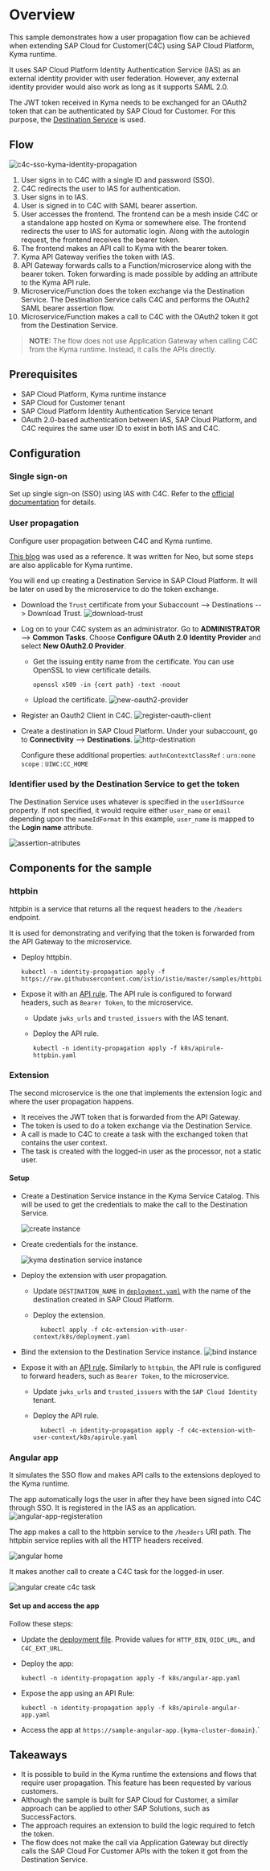 # Overview

This sample demonstrates how a user propagation flow can be achieved when extending SAP Cloud for Customer(C4C) using SAP Cloud Platform, Kyma runtime.

It uses SAP Cloud Platform Identity Authentication Service (IAS) as an external identity provider with user federation. However, any external identity provider would also work as long as it supports SAML 2.0.

The JWT token received in Kyma needs to be exchanged for an OAuth2 token that can be authenticated by SAP Cloud for Customer. For this purpose, the [Destination Service](https://help.sap.com/viewer/cca91383641e40ffbe03bdc78f00f681/Cloud/en-US/7e306250e08340f89d6c103e28840f30.html) is used.

## Flow

![c4c-sso-kyma-identity-propagation](assets/sso-identity-propagation-flow-2.svg)

1. User signs in to C4C with a single ID and password (SSO).
2. C4C redirects the user to IAS for authentication.
3. User signs in to IAS.
4. User is signed in to C4C with SAML bearer assertion.
5. User accesses the frontend. The frontend can be a mesh inside C4C or a standalone app hosted on Kyma or somewhere else. The frontend redirects the user to IAS for automatic login. Along with the autologin request, the frontend receives the bearer token.
6. The frontend makes an API call to Kyma with the bearer token.
7. Kyma API Gateway verifies the token with IAS.
8. API Gateway forwards calls to a Function/microservice along with the bearer token. Token forwarding is made possible by adding an attribute to the Kyma API rule.
9. Microservice/Function does the token exchange via the Destination Service. The Destination Service calls C4C and performs the OAuth2 SAML bearer assertion flow.
10. Microservice/Function makes a call to C4C with the OAuth2 token it got from the Destination Service.

> **NOTE:** The flow does not use Application Gateway when calling C4C from the Kyma runtime. Instead, it calls the APIs directly.

## Prerequisites

* SAP Cloud Platform, Kyma runtime instance
* SAP Cloud for Customer tenant
* SAP Cloud Platform Identity Authentication Service tenant
* OAuth 2.0-based authentication between IAS, SAP Cloud Platform, and C4C requires the same user ID to exist in both IAS and C4C.

## Configuration

### Single sign-on

Set up single sign-on (SSO) using IAS with C4C. Refer to the [official documentation](https://help.sap.com/viewer/abfba1342cfb4832ab722fa041f6c4b7/CLOUD/en-US/f1e6f23267b542ce9a906823c70dc583.html) for details.

### User propagation

Configure user propagation between C4C and Kyma runtime.

[This blog](https://blogs.sap.com/2017/11/14/configuring-oauth-2.0-between-sap-hybris-cloud-for-customer-and-sap-cloud-platform/) was used as a reference. It was written for Neo, but some steps are also applicable for Kyma runtime.

You will end up creating a Destination Service in SAP Cloud Platform. It will be later on used by the microservice to do the token exchange.

* Download the `Trust` certificate from your Subaccount --> Destinations --> Download Trust.
  ![download-trust](assets/download-trust.png)

* Log on to your C4C system as an administrator. Go to **ADMINISTRATOR** --> **Common Tasks**. Choose **Configure OAuth 2.0 Identity Provider** and select **New OAuth2.0 Provider**.

  * Get the issuing entity name from the certificate. You can use OpenSSL to view certificate details.

    ```shell script
    openssl x509 -in {cert path} -text -noout
    ```

  * Upload the certificate.
  ![new-oauth2-provider](assets/new-oauth2-provider.png)

* Register an Oauth2 Client in C4C.
  ![register-oauth-client](assets/register-oauth-client.png)

* Create a destination in SAP Cloud Platform. Under your subaccount, go to **Connectivity** --> **Destinations**.
  ![http-destination](assets/http-destination.png)

  Configure these additional properties:
  `authnContextClassRef` : `urn:none`
  `scope`                : `UIWC:CC_HOME`

### Identifier used by the Destination Service to get the token

The Destination Service uses whatever is specified in the `userIdSource` property. If not specified, it would require either `user_name` or `email` depending upon the `nameIdFormat`
In this example, `user_name` is mapped to the **Login name** attribute.

![assertion-atributes](assets/assertion-attributes.png)

## Components for the sample

### httpbin

httpbin is a service that returns all the request headers to the `/headers` endpoint.

It is used for demonstrating and verifying that the token is forwarded from the API Gateway to the microservice.

* Deploy httpbin.

    ```shell script
    kubectl -n identity-propagation apply -f https://raw.githubusercontent.com/istio/istio/master/samples/httpbin/httpbin.yaml
    ```

* Expose it with an [API rule](k8s/apirule-httpbin.yaml). The API rule is configured to forward headers, such as `Bearer Token`, to the microservice.

  * Update `jwks_urls` and `trusted_issuers` with the IAS tenant.

  * Deploy the API rule.

    ```shell script
    kubectl -n identity-propagation apply -f k8s/apirule-httpbin.yaml
    ```

### Extension

The second microservice is the one that implements the extension logic and where the user propagation happens.

* It receives the JWT token that is forwarded from the API Gateway.
* The token is used to do a token exchange via the Destination Service.
* A call is made to C4C to create a task with the exchanged token that contains the user context.
* The task is created with the logged-in user as the processor, not a static user.

#### Setup

* Create a Destination Service instance in the Kyma Service Catalog. This will be used to get the credentials to make the call to the Destination Service.

    ![create instance](assets/create-destination-instance.png)

* Create credentials for the instance.

    ![kyma destination service instance](assets/destination-service-kyma-instance.png)

* Deploy the extension with user propagation.

  * Update `DESTINATION_NAME` in [`deployment.yaml`](c4c-extension-with-user-context/k8s/deployment.yaml) with the name of the destination created in SAP Cloud Platform.

  * Deploy the extension.

    ```shell script
      kubectl apply -f c4c-extension-with-user-context/k8s/deployment.yaml
    ```

* Bind the extension to the Destination Service instance.
![bind instance](assets/bind-application.png)

* Expose it with an [API rule](c4c-extension-with-user-context/k8s/api-rule.yaml). Similarly to `httpbin`, the API rule is configured to forward headers, such as `Bearer Token`, to the microservice.

  * Update `jwks_urls` and `trusted_issuers` with the `SAP Cloud Identity` tenant.

  * Deploy the API rule.

    ```shell script
      kubectl -n identity-propagation apply -f c4c-extension-with-user-context/k8s/apirule.yaml
    ```

### Angular app

It simulates the SSO flow and makes API calls to the extensions deployed to the Kyma runtime.

The app automatically logs the user in after they have been signed into C4C through SSO. It is registered in the IAS as an application.
![angular-app-registeration](assets/angular-app-configuration.png)

The app makes a call to the httpbin service to the `/headers` URI path. The httpbin service replies with all the HTTP headers received.

![angular home](assets/angular-app-home.png)

It makes another call to create a C4C task for the logged-in user.

![angular create c4c task](assets/create-task.png)

#### Set up and access the app

Follow these steps:

* Update the [deployment file](k8s/angular-app.yaml). Provide values for `HTTP_BIN`, `OIDC_URL`, and `C4C_EXT_URL`.

* Deploy the app:

  ```shell script
  kubectl -n identity-propagation apply -f k8s/angular-app.yaml
  ```

* Expose the app using an API Rule:

  ```shell script
  kubectl -n identity-propagation apply -f k8s/apirule-angular-app.yaml
  ```

* Access the app at `https://sample-angular-app.{kyma-cluster-domain}`.`

## Takeaways

* It is possible to build in the Kyma runtime the extensions and flows that require user propagation. This feature has been requested by various customers.
* Although the sample is built for SAP Cloud for Customer, a similar approach can be applied to other SAP Solutions, such as SuccessFactors.
* The approach requires an extension to build the logic required to fetch the token.
* The flow does not make the call via Application Gateway but directly calls the SAP Cloud For Customer APIs with the token it got from the Destination Service.
